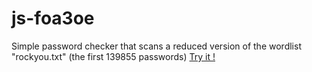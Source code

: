 # js-foa3oe

Simple password checker that scans a reduced version of the wordlist "rockyou.txt" (the first 139855 passwords)
[Try it !](https://js-foa3oe.stackblitz.io)
